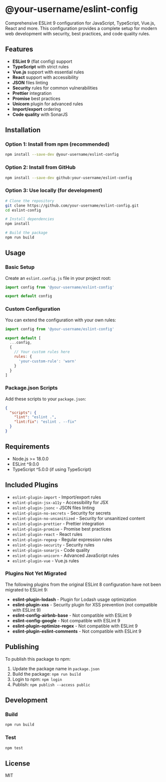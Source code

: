 # @your-username/eslint-config

Comprehensive ESLint 9 configuration for JavaScript, TypeScript, Vue.js, React and more. This configuration provides a complete setup for modern web development with security, best practices, and code quality rules.

## Features

- **ESLint 9** (flat config) support
- **TypeScript** with strict rules
- **Vue.js** support with essential rules
- **React** support with accessibility
- **JSON** files linting
- **Security** rules for common vulnerabilities
- **Prettier** integration
- **Promise** best practices
- **Unicorn** plugin for advanced rules
- **Import/export** ordering
- **Code quality** with SonarJS

## Installation

### Option 1: Install from npm (recommended)

```bash
npm install --save-dev @your-username/eslint-config
```

### Option 2: Install from GitHub

```bash
npm install --save-dev github:your-username/eslint-config
```

### Option 3: Use locally (for development)

```bash
# Clone the repository
git clone https://github.com/your-username/eslint-config.git
cd eslint-config

# Install dependencies
npm install

# Build the package
npm run build
```

## Usage

### Basic Setup

Create an `eslint.config.js` file in your project root:

```javascript
import config from '@your-username/eslint-config'

export default config
```

### Custom Configuration

You can extend the configuration with your own rules:

```javascript
import config from '@your-username/eslint-config'

export default [
  ...config,
  {
    // Your custom rules here
    rules: {
      'your-custom-rule': 'warn'
    }
  }
]
```

### Package.json Scripts

Add these scripts to your `package.json`:

```json
{
  "scripts": {
    "lint": "eslint .",
    "lint:fix": "eslint . --fix"
  }
}
```

## Requirements

- Node.js >= 18.0.0
- ESLint ^9.0.0
- TypeScript ^5.0.0 (if using TypeScript)

## Included Plugins

- `eslint-plugin-import` - Import/export rules
- `eslint-plugin-jsx-a11y` - Accessibility for JSX
- `eslint-plugin-jsonc` - JSON files linting
- `eslint-plugin-no-secrets` - Security for secrets
- `eslint-plugin-no-unsanitized` - Security for unsanitized content
- `eslint-plugin-prettier` - Prettier integration
- `eslint-plugin-promise` - Promise best practices
- `eslint-plugin-react` - React rules
- `eslint-plugin-regexp` - Regular expression rules
- `eslint-plugin-security` - Security rules
- `eslint-plugin-sonarjs` - Code quality
- `eslint-plugin-unicorn` - Advanced JavaScript rules
- `eslint-plugin-vue` - Vue.js rules

### Plugins Not Yet Migrated

The following plugins from the original ESLint 8 configuration have not been migrated to ESLint 9:

- **eslint-plugin-lodash** - Plugin for Lodash usage optimization
- **eslint-plugin-xss** - Security plugin for XSS prevention (not compatible with ESLint 9)
- **eslint-config-airbnb-base** - Not compatible with ESLint 9
- **eslint-config-google** - Not compatible with ESLint 9
- **eslint-plugin-optimize-regex** - Not compatible with ESLint 9
- **eslint-plugin-eslint-comments** - Not compatible with ESLint 9

## Publishing

To publish this package to npm:

1. Update the package name in `package.json`
2. Build the package: `npm run build`
3. Login to npm: `npm login`
4. Publish: `npm publish --access public`

## Development

### Build

```bash
npm run build
```

### Test

```bash
npm test
```

## License

MIT

